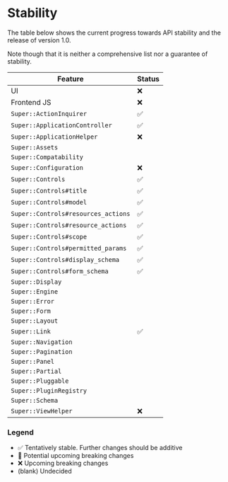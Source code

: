 # Stability

The table below shows the current progress towards API stability and the release
of version 1.0.

Note though that it is neither a comprehensive list nor a guarantee of
stability.


<table>
<thead>
<tr><th>Feature</th><th>Status</th></tr>
</thead>
<tbody>
<tr><td>UI</td>                                             <td>❌</td></tr>
<tr><td>Frontend JS</td>                                    <td>❌</td></tr>
<tr><td><code>Super::ActionInquirer</code></td>             <td>✅</td></tr>
<tr><td><code>Super::ApplicationController</code></td>      <td>✅</td></tr>
<tr><td><code>Super::ApplicationHelper</code></td>          <td>❌</td></tr>
<tr><td><code>Super::Assets</code></td>                     <td></td></tr>
<tr><td><code>Super::Compatability</code></td>              <td></td></tr>
<tr><td><code>Super::Configuration</code></td>              <td>❌</td></tr>
<tr><td><code>Super::Controls</code></td>                   <td>✅</td></tr>
<tr><td><code>Super::Controls#title</code></td>             <td>✅</td></tr>
<tr><td><code>Super::Controls#model</code></td>             <td>✅</td></tr>
<tr><td><code>Super::Controls#resources_actions</code></td> <td>✅</td></tr>
<tr><td><code>Super::Controls#resource_actions</code></td>  <td>✅</td></tr>
<tr><td><code>Super::Controls#scope</code></td>             <td>✅</td></tr>
<tr><td><code>Super::Controls#permitted_params</code></td>  <td>✅</td></tr>
<tr><td><code>Super::Controls#display_schema</code></td>    <td>✅</td></tr>
<tr><td><code>Super::Controls#form_schema</code></td>       <td>✅</td></tr>
<tr><td><code>Super::Display</code></td>                    <td></td></tr>
<tr><td><code>Super::Engine</code></td>                     <td></td></tr>
<tr><td><code>Super::Error</code></td>                      <td></td></tr>
<tr><td><code>Super::Form</code></td>                       <td></td></tr>
<tr><td><code>Super::Layout</code></td>                     <td></td></tr>
<tr><td><code>Super::Link</code></td>                       <td>✅</td></tr>
<tr><td><code>Super::Navigation</code></td>                 <td></td></tr>
<tr><td><code>Super::Pagination</code></td>                 <td></td></tr>
<tr><td><code>Super::Panel</code></td>                      <td></td></tr>
<tr><td><code>Super::Partial</code></td>                    <td></td></tr>
<tr><td><code>Super::Pluggable</code></td>                  <td></td></tr>
<tr><td><code>Super::PluginRegistry</code></td>             <td></td></tr>
<tr><td><code>Super::Schema</code></td>                     <td></td></tr>
<tr><td><code>Super::ViewHelper</code></td>                 <td>❌</td></tr>
</tbody>
</table>


### Legend

* ✅ Tentatively stable. Further changes should be additive
* 🚧 Potential upcoming breaking changes
* ❌ Upcoming breaking changes
* (blank) Undecided
